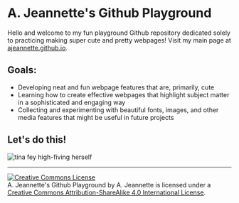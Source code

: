 # A. Jeannette's Github Playground

Hello and welcome to my fun playground Github repository dedicated solely to practicing making super cute and pretty webpages! Visit my main page at [ajeannette.github.io](https://ajeannette.github.io/).

## Goals:
- Developing neat and fun webpage features that are, primarily, cute
- Learning how to create effective webpages that highlight subject matter in a sophisticated and engaging way
- Collecting and experimenting with beautiful fonts, images, and other media features that might be useful in future projects

## Let's do this!

![tina fey high-fiving herself](https://media.giphy.com/media/dRkMyTvCuAdY4/source.gif)

-----
<a rel="license" href="http://creativecommons.org/licenses/by-sa/4.0/"><img alt="Creative Commons License" style="border-width:0" src="https://i.creativecommons.org/l/by-sa/4.0/88x31.png" /></a><br /><span xmlns:dct="http://purl.org/dc/terms/" property="dct:title">A. Jeannette's Github Playground</span> by A. Jeannette is licensed under a <a rel="license" href="http://creativecommons.org/licenses/by-sa/4.0/">Creative Commons Attribution-ShareAlike 4.0 International License</a>.